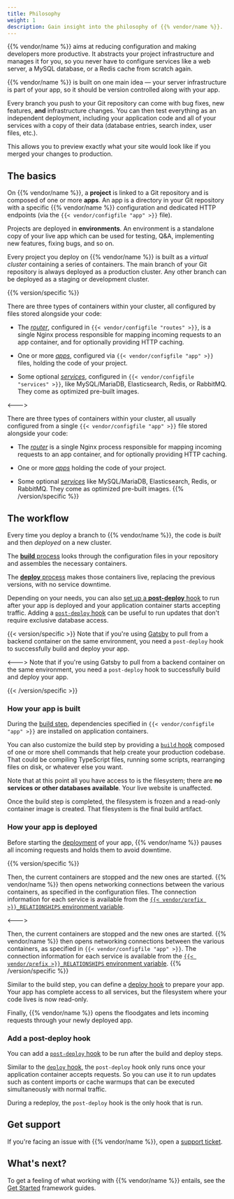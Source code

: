 ```yaml
---
title: Philosophy
weight: 1
description: Gain insight into the philosophy of {{% vendor/name %}}.
---
```


{{% vendor/name %}} aims at reducing configuration and making developers more productive.
It abstracts your project infrastructure and manages it for you,
so you never have to configure services like a web server, a MySQL database, or a Redis cache from scratch again.

{{% vendor/name %}} is built on one main idea &mdash; your server infrastructure is part of your app,
so it should be version controlled along with your app.

Every branch you push to your Git repository can come with bug fixes,
new features, **and** infrastructure changes.
You can then test everything as an independent deployment,
including your application code and all of your services with a copy of their data
(database entries, search index, user files, etc.).

This allows you to preview exactly what your site would look like if you merged your changes to production.

## The basics

On {{% vendor/name %}}, a **project** is linked to a Git repository and is composed of one or more **apps**.
An app is a directory in your Git repository with a specific {{% vendor/name %}} configuration
and dedicated HTTP endpoints (via the `{{< vendor/configfile "app" >}}` file).

Projects are deployed in **environments**.
An environment is a standalone copy of your live app which can be used for testing,
Q&A, implementing new features, fixing bugs, and so on.

Every project you deploy on {{% vendor/name %}} is built as a *virtual cluster* containing a series of containers.
The main branch of your Git repository is always deployed as a production cluster.
Any other branch can be deployed as a staging or development cluster.

{{% version/specific %}}
<!-- Platform.sh -->
There are three types of containers within your cluster,
all configured by files stored alongside your code:

- The [*router*](/define-routes/_index.md), configured in `{{< vendor/configfile "routes" >}}`,
  is a single Nginx process responsible for mapping incoming requests to an app container,
  and for optionally providing HTTP caching.

- One or more [*apps*](/create-apps/_index.md), configured via `{{< vendor/configfile "app" >}}` files, holding the code of your project.

- Some optional [*services*](/add-services/_index.md), configured in `{{< vendor/configfile "services" >}}`,
  like MySQL/MariaDB, Elasticsearch, Redis, or RabbitMQ.
  They come as optimized pre-built images.

<--->
<!-- Upsun -->
There are three types of containers within your cluster,
all usually configured from a single `{{< vendor/configfile "app" >}}` file stored alongside your code:

- The [*router*](/define-routes/_index.md) is a single Nginx process responsible for mapping incoming requests to an app container,
  and for optionally providing HTTP caching.

- One or more [*apps*](/create-apps/_index.md) holding the code of your project.

- Some optional [*services*](/add-services/_index.md) like MySQL/MariaDB, Elasticsearch, Redis, or RabbitMQ.
  They come as optimized pre-built images.
{{% /version/specific %}}

## The workflow

Every time you deploy a branch to {{% vendor/name %}}, the code is *built* and then *deployed* on a new cluster.

The [**build** process](/learn/overview/build-deploy.md#build-steps) looks through the configuration files in your repository
and assembles the necessary containers.

The [**deploy** process](/learn/overview/build-deploy.md#deploy-steps) makes those containers live, replacing the previous
versions, with no service downtime.

Depending on your needs, you can also [set up a **post-deploy** hook](#add-a-post-deploy-hook) to run after your app is deployed and your application container starts accepting traffic.
Adding a [`post-deploy` hook](/create-apps/hooks/hooks-comparison.md#post-deploy-hook) can be useful to run updates that don't require exclusive database access.

{{< version/specific >}}
Note that if you're using [Gatsby](/guides/gatsby/headless/_index.md) to pull from a backend container on the same environment,
you need a `post-deploy` hook to successfully build and deploy your app.

<--->
Note that if you're using Gatsby to pull from a backend container on the same environment,
you need a `post-deploy` hook to successfully build and deploy your app.

{{< /version/specific >}}

### How your app is built

During the [build step](/learn/overview/build-deploy.md#build-steps),
dependencies specified in `{{< vendor/configfile "app" >}}` are installed on application containers.

You can also customize the build step by providing a [`build` hook](/create-apps/hooks/hooks-comparison.md#build-hook) composed of one or more shell commands
that help create your production codebase.
That could be compiling TypeScript files, running some scripts,
rearranging files on disk, or whatever else you want.

Note that at this point all you have access to is the filesystem;
there are **no services or other databases available**.
Your live website is unaffected.

Once the build step is completed, the filesystem is frozen and a read-only container image is created.
That filesystem is the final build artifact.

### How your app is deployed

Before starting the [deployment](./build-deploy.md#deploy-steps) of your app,
{{% vendor/name %}} pauses all incoming requests and holds them to avoid downtime.

{{% version/specific %}}
<!-- Platform.sh -->
Then, the current containers are stopped and the new ones are started.
{{% vendor/name %}} then opens networking connections between the various containers,
as specified in the configuration files.
The connection information for each service is available from the [`{{< vendor/prefix >}}_RELATIONSHIPS` environment variable](/development/variables/use-variables.md).

<--->
<!-- Upsun -->
Then, the current containers are stopped and the new ones are started.
{{% vendor/name %}} then opens networking connections between the various containers,
as specified in `{{< vendor/configfile "app" >}}`.
The connection information for each service is available from the [`{{< vendor/prefix >}}_RELATIONSHIPS` environment variable](/development/variables/use-variables.md).
{{% /version/specific %}}

Similar to the build step, you can define a [deploy hook](/create-apps/hooks/hooks-comparison.md#deploy-hook) to prepare your app.
Your app has complete access to all services, but the filesystem where your code lives is now read-only.

Finally, {{% vendor/name %}} opens the floodgates and lets incoming requests through your newly deployed app.

### Add a post-deploy hook

You can add a [`post-deploy` hook](/create-apps/hooks/hooks-comparison.md#post-deploy-hook) to be run after the build and deploy steps.

Similar to the [`deploy` hook](/create-apps/hooks/hooks-comparison.md#deploy-hook),
the `post-deploy` hook only runs once your application container accepts requests.
So you can use it to run updates such as content imports or cache warmups that can be executed simultaneously with normal traffic.


During a redeploy, the `post-deploy` hook is the only hook that is run.

## Get support

If you're facing an issue with {{% vendor/name %}},
open a [support ticket](/learn/overview/get-support).

## What's next?

To get a feeling of what working with {{% vendor/name %}} entails,
see the [Get Started](/get-started/_index.md) framework guides.